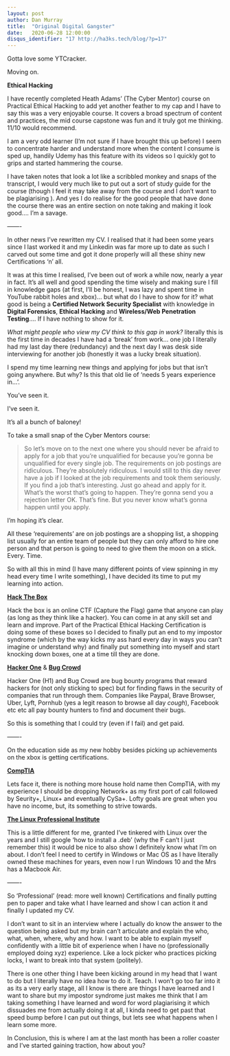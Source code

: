 ```yaml
---
layout: post
author: Dan Murray
title:  "Original Digital Gangster"
date:   2020-06-28 12:00:00
disqus_identifier: "17 http://ha3ks.tech/blog/?p=17"
---
```

Gotta love some YTCracker.

Moving on.

<b>Ethical Hacking</b>

I have recently completed Heath Adams’ (The Cyber Mentor) course on Practical Ethical Hacking to add yet another feather to my cap and I have to say this was a very enjoyable course. It covers a broad spectrum of content and practices, the mid course capstone was fun and it truly got me thinking. 11/10 would recommend.

<!--more-->

I am a very odd learner (I’m not sure if I have brought this up before) I seem to concentrate harder and understand more when the content I consume is sped up, handily Udemy has this feature with its videos so I quickly got to grips and started hammering the course.

I have taken notes that look a lot like a scribbled monkey and snaps of the transcript, I would very much like to put out a sort of study guide for the course (though I feel it may take away from the course and I don’t want to be plagiarising ). And yes I do realise for the good people that have done the course there was an entire section on note taking and making it look good…. I’m a savage.

——-

In other news I’ve rewritten my CV. I realised that it had been some years since I last worked it and my Linkedin was far more up to date as such I carved out some time and got it done properly will all these shiny new Certifications ‘n’ all.

It was at this time I realised, I’ve been out of work a while now, nearly a year in fact. It’s all well and good spending the time wisely and making sure I fill in knowledge gaps (at first, I’ll be honest, I was lazy and spent time in YouTube rabbit holes and xbox)… but what do I have to show for it? what good is being a <b>Certified Network Security Specialist</b> with knowledge in <b>Digital Forensics</b>, <b>Ethical Hacking</b> and <b>Wireless/Web Penetration Testing</b>…. If I have nothing to show for it.

<i>What might people who view my CV think to this gap in work?</i> literally this is the first time in decades I have had a ‘break’ from work… one job I literally had my last day there (redundancy) and the next day I was desk side interviewing for another job (honestly it was a lucky break situation).

I spend my time learning new things and applying for jobs but that isn’t going anywhere. But why? Is this that old lie of ‘needs 5 years experience in…’.

You’ve seen it.

I’ve seen it.

It’s all a bunch of baloney!

To take a small snap of the Cyber Mentors course:

> So let’s move on to the next one where you should never be afraid to apply for a job that you’re unqualified  for because you’re gonna be unqualified for every single job.
> The requirements on job postings are ridiculous.
> They’re absolutely ridiculous.
> I would still to this day never have a job if I looked at the job requirements and took them seriously.
> If you find a job that’s interesting.
> Just go ahead and apply for it.
> What’s the worst that’s going to happen.
> They’re gonna send you a rejection letter OK.
> That’s fine.
> But you never know what’s gonna happen until you apply.

I’m hoping it’s clear.

All these ‘requirements’ are on job postings are a shopping list, a shopping list usually for an entire team of people but they can only afford to hire one person and that person is going to need to give them the moon on a stick. Every. Time.

So with all this in mind (I have many different points of view spinning in my head every time I write something), I have decided its time to put my learning into action.

[<b>Hack The Box</b>](https://www.hackthebox.eu/)

Hack the box is an online CTF (Capture the Flag) game that anyone can play (as long as they think like a hacker). You can come in at any skill set and learn and improve. Part of the Practical Ethical Hacking Certification is doing some of these boxes so I decided to finally put an end to my impostor syndrome (which by the way kicks my ass hard every day in ways you can’t imagine or understand why) and finally put something into myself and start knocking down boxes, one at a time till they are done.

[<b>Hacker One</b>](https://www.hackerone.com/) & [<b>Bug Crowd</b>](https://www.bugcrowd.com/)

Hacker One (H1) and Bug Crowd are bug bounty programs that reward hackers for (not only sticking to spec) but for finding flaws in the security of companies that run through them. Companies like Paypal, Brave Browser, Uber, Lyft, Pornhub (yes a legit reason to browse all day *cough*), Facebook etc etc all pay bounty hunters to find and document their bugs.

So this is something that I could try (even if I fail) and get paid.

——-

On the education side as my new hobby besides picking up achievements on the xbox is getting certifications.

[<b>CompTIA</b>](https://www.comptia.org/home)

Lets face it, there is nothing more house hold name then CompTIA, with my experience I should be dropping Network+ as my first port of call followed by Seurity+, Linux+ and eventually CySa+. Lofty goals are great when you have no income, but, its something to strive towards.

[<b>The Linux Professional Institute</b>](https://www.lpi.org/)

This is a little different for me, granted I’ve tinkered with Linux over the years and I still google ‘how to install a .deb’ (why the F can’t I just remember this) it would be nice to also show I definitely know what I’m on about. I don’t feel I need to certify in Windows or Mac OS as I have literally owned these machines for years, even now I run Windows 10 and the Mrs has a Macbook Air.

——-

So ‘Professional’ (read: more well known) Certifications and finally putting pen to paper and take what I have learned and show I can action it and finally I updated my CV.

I don’t want to sit in an interview where I actually do know the answer to the question being asked but my brain can’t articulate and explain the who, what, when, where, why and how. I want to be able to explain myself confidently with a little bit of experience when I have no (professionally employed doing xyz) experience. Like a lock picker who practices picking locks, I want to break into that system (politely).

There is one other thing I have been kicking around in my head that I want to do but I literally have no idea how to do it. Teach. I won’t go too far into it as its a very early stage, all I know is there are things I have learned and I want to share but my impostor syndrome just makes me think that I am taking something I have learned and word for word plagiarising it which dissuades me from actually doing it at all, I kinda need to get past that speed bump before I can put out things, but lets see what happens when I learn some more.

In Conclusion, this is where I am at the last month has been a roller coaster and I’ve started gaining traction, how about you?

